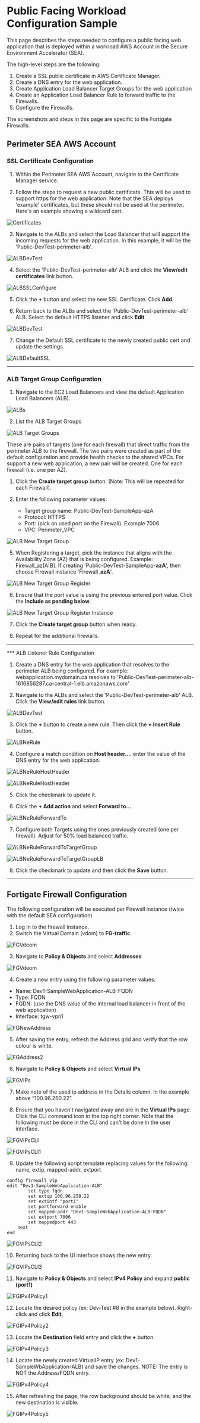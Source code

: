 # Public Facing Workload Configuration Sample

This page describes the steps needed to configure a public facing web application that is deployed within a workload AWS Account in the Secure Environment Accelerator (SEA).

The high-level steps are the following:
1) Create a SSL public certificate in AWS Certificate Manager.
2) Create a DNS entry for the web application.
3) Create Application Load Balancer Target Groups for the web application
4) Create an Application Load Balancer Rule to forward traffic to the Firewalls.
5) Configure the Firewalls.

The screenshots and steps in this page are specific to the Fortigate Firewalls.


## Perimeter SEA AWS Account

### SSL Certificate Configuration
1) Within the Perimeter SEA AWS Account, navigate to the Certificate Manager service.

2) Follow the steps to request a new public certificate. This will be used to support https for the web application. Note that the SEA deploys 'example' certificates, but these should not be used at the perimeter. Here's an example showing a wildcard cert.

![Certificates](img/public-facing-workload-via-fortigate/Picture3.png)
   
3) Navigate to the ALBs and select the Load Balancer that will support the incoming requests for the web application. In this example, it will be the 'Public-DevTest-perimeter-alb'. 

![ALBDevTest](img/public-facing-workload-via-fortigate/Picture4.png)

4) Select the 'Public-DevTest-perimeter-alb' ALB and click the **View/edit certificates** link button.

![ALBSSLConfigure](img/public-facing-workload-via-fortigate/Picture5.png)

5) Click the **+** button and select the new SSL Certificate. Click **Add**.

6) Return back to the ALBs and select the 'Public-DevTest-perimeter-alb' ALB. Select the default HTTPS listener and click **Edit**

![ALBDevTest](img/public-facing-workload-via-fortigate/Picture4.png)

7) Change the Default SSL certificate to the newly created public cert and update the settings.

![ALBDefaultSSL](img/public-facing-workload-via-fortigate/Picture6.png)

--- 

### ALB Target Group Configuration

1) Navigate to the EC2 Load Balancers and view the default Application Load Balancers (ALB).

![ALBs](img/public-facing-workload-via-fortigate/Picture1.png)


2) List the ALB Target Groups

![ALB Target Groups](img/public-facing-workload-via-fortigate/Picture2.png)

These are pairs of targets (one for each firewall) that direct traffic from the perimeter ALB to the firewall. The two pairs were created as part of the default configuration and provide health checks to the shared VPCs. For support a new web application, a new pair will be created. One for each firewall (i.e. one per AZ).

1) Click the **Create target group** button. (Note: This will be repeated for each Firewall).

2) Enter the following parameter values:
   - Target group name: Public-DevTest-SampleApp-azA
   - Protocol: HTTPS
   - Port: (pick an used port on the Firewall). Example 7006
   - VPC: Perimeter_VPC

![ALB New Target Group](img/public-facing-workload-via-fortigate/Picture7.png)

5) When Registering a target, pick the instance that aligns with the Availability Zone (AZ) that is being configured. Example: Firewall_az[A|B]. If creating 'Public-DevTest-SampleApp-**azA**', then choose Firewall instance 'Firewall_**azA**'.

![ALB New Target Group Register](img/public-facing-workload-via-fortigate/Picture8.png)

6) Ensure that the port value is using the previous entered port value. Click the **Include as pending below**.

![ALB New Target Group Register Instance](img/public-facing-workload-via-fortigate/Picture9.png)

7) Click the **Create target group** button when ready.

8) Repeat for the additional firewalls.

--- 

*** ALB Listener Rule Configuration

1) Create a DNS entry for the web application that resolves to the perimeter ALB being configured. For example: webapplication.mydomain.ca resolves to 'Public-DevTest-perimeter-alb-1616856287.ca-central-1.elb.amazonaws.com'

2) Navigate to the ALBs and select the 'Public-DevTest-perimeter-alb' ALB. Click the **View/edit rules** link button.

![ALBDevTest](img/public-facing-workload-via-fortigate/Picture4.png)

3) Click the **+** button to create a new rule. Then click the **+ Insert Rule** button. 

![ALBNeRule](img/public-facing-workload-via-fortigate/Picture10.png)

4) Configure a match condition on **Host header...**. enter the value of the DNS entry for the web application.

![ALBNeRuleHostHeader](img/public-facing-workload-via-fortigate/Picture11.png)


![ALBNeRuleHostHeader](img/public-facing-workload-via-fortigate/Picture12.png)

5) Click the checkmark to update it.

6) Click the **+ Add action** and select **Forward to...**

![ALBNeRuleForwardTo](img/public-facing-workload-via-fortigate/Picture13.png)

7) Configure both Targets using the ones previously created (one per firewall). Adjust for 50% load balanced traffic.

![ALBNeRuleForwardToTargetGroup](img/public-facing-workload-via-fortigate/Picture14.png)

![ALBNeRuleForwardToTargetGroupLB](img/public-facing-workload-via-fortigate/Picture15.png)

8) Click the checkmark to update and then click the **Save** button.

--- 

## Fortigate Firewall Configuration
The following configuration will be executed per Firewall instance (twice with the default SEA configuration).

1) Log in to the firewall instance.
2) Switch the Virtual Domain (vdom) to **FG-traffic**.

![FGVdeom](img/public-facing-workload-via-fortigate/Picture16.png)

3. Navigate to **Policy & Objects** and select **Addresses**

![FGVdeom](img/public-facing-workload-via-fortigate/Picture17.png)

4. Create a new entry using the following parameter values:
  - Name: Dev1-SampleWebApplication-ALB-FQDN
  - Type: FQDN
  - FQDN: (use the DNS value of the internal load balancer in front of the web application)
  - Interface: tgw-vpn1

![FGNewAddress](img/public-facing-workload-via-fortigate/Picture18.png)

5. After saving the entry, refresh the Address grid and verify that the row colour is white.

![FGAddress2](img/public-facing-workload-via-fortigate/Picture19.png)

6. Navigate to **Policy & Objects** and select **Virtual IPs**


![FGVIPs](img/public-facing-workload-via-fortigate/Picture20.png)

7. Make note of the used ip address in the Details column. In the example above “100.96.250.22”.

8. Ensure that you haven't navigated away and are in the **Virtual IPs** page. Click the CLI command icon in the top right corner. Note that the following must be done in the CLI and can't be done in the user interface.

![FGVIPsCLI](img/public-facing-workload-via-fortigate/Picture21.png)

![FGVIPsCLI1](img/public-facing-workload-via-fortigate/Picture22.png)

9) Update the following script template replacing values for the following:
name, extip, mapped-addr, extport
```
config firewall vip
edit "Dev1-SampleWebApplication-ALB"
        set type fqdn
        set extip 100.96.250.22
        set extintf "port1"
        set portforward enable
        set mapped-addr "Dev1-SampleWebApplication-ALB-FQDN"
        set extport 7006
        set mappedport 443
    next
end
```

![FGVIPsCLI2](img/public-facing-workload-via-fortigate/Picture23.png)

10) Returning back to the UI interface shows the new entry.

![FGVIPsCLI3](img/public-facing-workload-via-fortigate/Picture24.png)

11) Navigate to **Policy & Objects** and select **IPv4 Policy** and expand **public (port1)**

![FGIPv4Policy1](img/public-facing-workload-via-fortigate/Picture25.png)

12) Locate the desired policy (ex: Dev-Test #8 in the example below). Right-click and click **Edit**.

![FGIPv4Policy2](img/public-facing-workload-via-fortigate/Picture26.png)

13) Locate the **Destination** field entry and click the **+** button.

![FGIPv4Policy3](img/public-facing-workload-via-fortigate/Picture27.png)

14) Locate the newly created VirtualIP entry (ex: Dev1-SampleWbApplication-ALB) and save the changes. NOTE: The entry is NOT the Address/FQDN entry.


![FGIPv4Policy4](img/public-facing-workload-via-fortigate/Picture28.png)

15) After refreshing the page, the row background should be white, and the new destination is visible.

![FGIPv4Policy5](img/public-facing-workload-via-fortigate/Picture29.png)